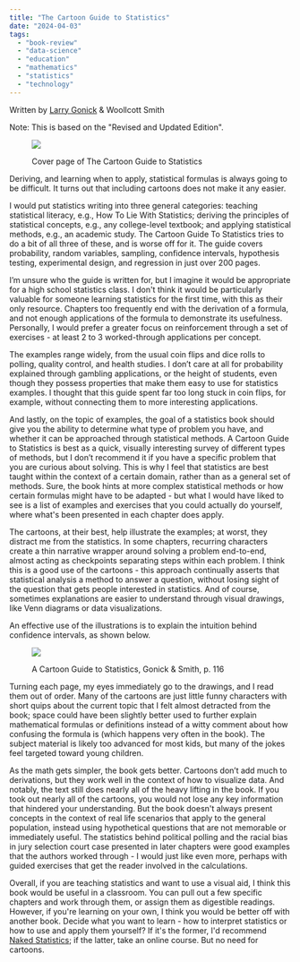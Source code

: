 ```yaml
---
title: "The Cartoon Guide to Statistics"
date: "2024-04-03"
tags: 
  - "book-review"
  - "data-science"
  - "education"
  - "mathematics"
  - "statistics"
  - "technology"
---
```


Written by [Larry Gonick](https://www.larrygonick.com/titles/science/the-cartoon-guide-to-statistics/) & Woollcott Smith

Note: This is based on the "Revised and Updated Edition".

<figure>

![](https://laggingindicators.blog/wp-content/uploads/2024/03/wp-17118311210711858430788391303633.jpg?w=768)

<figcaption>

Cover page of The Cartoon Guide to Statistics

</figcaption>

</figure>

Deriving, and learning when to apply, statistical formulas is always going to be difficult. It turns out that including cartoons does not make it any easier.

I would put statistics writing into three general categories: teaching statistical literacy, e.g., How To Lie With Statistics; deriving the principles of statistical concepts, e.g., any college-level textbook; and applying statistical methods, e.g., an academic study. The Cartoon Guide To Statistics tries to do a bit of all three of these, and is worse off for it. The guide covers probability, random variables, sampling, confidence intervals, hypothesis testing, experimental design, and regression in just over 200 pages.

I’m unsure who the guide is written for, but I imagine it would be appropriate for a high school statistics class. I don't think it would be particularly valuable for someone learning statistics for the first time, with this as their only resource. Chapters too frequently end with the derivation of a formula, and not enough applications of the formula to demonstrate its usefulness. Personally, I would prefer a greater focus on reinforcement through a set of exercises - at least 2 to 3 worked-through applications per concept.

The examples range widely, from the usual coin flips and dice rolls to polling, quality control, and health studies. I don’t care at all for probability explained through gambling applications, or the height of students, even though they possess properties that make them easy to use for statistics examples. I thought that this guide spent far too long stuck in coin flips, for example, without connecting them to more interesting applications.

And lastly, on the topic of examples, the goal of a statistics book should give you the ability to determine what type of problem you have, and whether it can be approached through statistical methods. A Cartoon Guide to Statistics is best as a quick, visually interesting survey of different types of methods, but I don’t recommend it if you have a specific problem that you are curious about solving. This is why I feel that statistics are best taught within the context of a certain domain, rather than as a general set of methods. Sure, the book hints at more complex statistical methods or how certain formulas might have to be adapted - but what I would have liked to see is a list of examples and exercises that you could actually do yourself, where what's been presented in each chapter does apply.

The cartoons, at their best, help illustrate the examples; at worst, they distract me from the statistics. In some chapters, recurring characters create a thin narrative wrapper around solving a problem end-to-end, almost acting as checkpoints separating steps within each problem. I think this is a good use of the cartoons - this approach continually asserts that statistical analysis a method to answer a question, without losing sight of the question that gets people interested in statistics. And of course, sometimes explanations are easier to understand through visual drawings, like Venn diagrams or data visualizations.

An effective use of the illustrations is to explain the intuition behind confidence intervals, as shown below.

<figure>

![](https://laggingindicators.blog/wp-content/uploads/2024/03/20240317_1505085146801323665959063.jpg?w=768)

<figcaption>

A Cartoon Guide to Statistics, Gonick & Smith, p. 116

</figcaption>

</figure>

Turning each page, my eyes immediately go to the drawings, and I read them out of order. Many of the cartoons are just little funny characters with short quips about the current topic that I felt almost detracted from the book; space could have been slightly better used to further explain mathematical formulas or definitions instead of a witty comment about how confusing the formula is (which happens very often in the book). The subject material is likely too advanced for most kids, but many of the jokes feel targeted toward young children.

As the math gets simpler, the book gets better. Cartoons don’t add much to derivations, but they work well in the context of how to visualize data. And notably, the text still does nearly all of the heavy lifting in the book. If you took out nearly all of the cartoons, you would not lose any key information that hindered your understanding. But the book doesn't always present concepts in the context of real life scenarios that apply to the general population, instead using hypothetical questions that are not memorable or immediately useful. The statistics behind political polling and the racial bias in jury selection court case presented in later chapters were good examples that the authors worked through - I would just like even more, perhaps with guided exercises that get the reader involved in the calculations.

Overall, if you are teaching statistics and want to use a visual aid, I think this book would be useful in a classroom. You can pull out a few specific chapters and work through them, or assign them as digestible readings. However, if you're learning on your own, I think you would be better off with another book. Decide what you want to learn - how to interpret statistics or how to use and apply them yourself? If it's the former, I'd recommend [Naked Statistics](https://wwnorton.com/books/Naked-Statistics/#!); if the latter, take an online course. But no need for cartoons.
